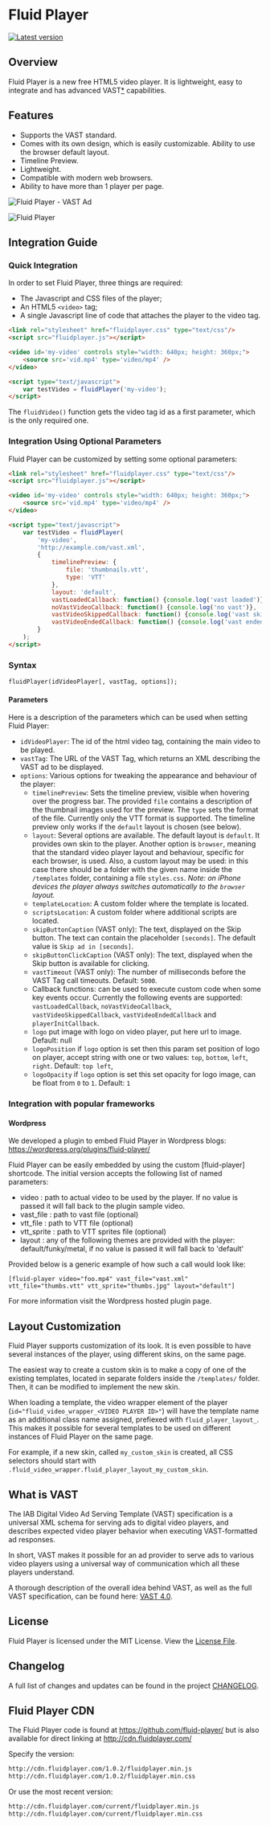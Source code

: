 # Fluid Player
[![Latest version](https://img.shields.io/badge/Latest%20Version-1.0.2-blue.svg)](https://github.com/fluid-player/fluid-player/releases/latest)

## Overview

Fluid Player is a new free HTML5 video player. It is lightweight, easy to integrate and has advanced VAST[\*](#what-is-vast) capabilities.

## Features
* Supports the VAST standard.
* Comes with its own design, which is easily customizable. Ability to use the browser default layout.
* Timeline Preview.
* Lightweight.
* Compatible with modern web browsers.
* Ability to have more than 1 player per page.

![Fluid Player - VAST Ad](examples/ScreenshotFluidPlayerVastAd.jpg)

![Fluid Player](examples/ScreenshotFluidPlayerMain.jpg)

## Integration Guide

### Quick Integration

In order to set Fluid Player, three things are required:
* The Javascript and CSS files of the player;
* An HTML5 `<video>` tag;
* A single Javascript line of code that attaches the player to the video tag.

```html
<link rel="stylesheet" href="fluidplayer.css" type="text/css"/>
<script src="fluidplayer.js"></script>

<video id='my-video' controls style="width: 640px; height: 360px;">
	<source src='vid.mp4' type='video/mp4' />
</video>

<script type="text/javascript">
	var testVideo = fluidPlayer('my-video');
</script>
```

The `fluidVideo()` function gets the video tag id as a first parameter, which is the only required one.

### Integration Using Optional Parameters

Fluid Player can be customized by setting some optional parameters:

```html
<link rel="stylesheet" href="fluidplayer.css" type="text/css"/>
<script src="fluidplayer.js"></script>

<video id='my-video' controls style="width: 640px; height: 360px;">
	<source src='vid.mp4' type='video/mp4' />
</video>

<script type="text/javascript">
	var testVideo = fluidPlayer(
        'my-video',
        'http://example.com/vast.xml',
        {
            timelinePreview: {
                file: 'thumbnails.vtt',
                type: 'VTT'
            },
            layout: 'default',
            vastLoadedCallback: function() {console.log('vast loaded')},
            noVastVideoCallback: function() {console.log('no vast')},
            vastVideoSkippedCallback: function() {console.log('vast skipped')},
            vastVideoEndedCallback: function() {console.log('vast ended')}
        }
    );
</script>
```

### Syntax

```
fluidPlayer(idVideoPlayer[, vastTag, options]);
```

#### Parameters

Here is a description of the parameters which can be used when setting Fluid Player:

* `idVideoPlayer`: The id of the html video tag, containing the main video to be played.
* `vastTag`: The URL of the VAST Tag, which returns an XML describing the VAST ad to be displayed.
* `options`: Various options for tweaking the appearance and behaviour of the player:
  * `timelinePreview`: Sets the timeline preview, visible when hovering over the progress bar. The provided `file` contains a description of the thumbnail images used for the preview. The `type` sets the format of the file. Currently only the VTT format is supported. The timeline preview only works if the `default` layout is chosen (see below).
  * `layout`: Several options are available. The default layout is `default`. It provides own skin to the player. Another option is `browser`, meaning that the standard video player layout and behaviour, specific for each browser, is used. Also, a custom layout may be used: in this case there should be a folder with the given name inside the `/templates` folder, containing a file `styles.css`. _Note: on iPhone devices the player always switches automatically to the `browser` layout._
  * `templateLocation`: A custom folder where the template is located.
  * `scriptsLocation`: A custom folder where additional scripts are located.
  * `skipButtonCaption` (VAST only): The text, displayed on the Skip button. The text can contain the placeholder `[seconds]`. The default value is `Skip ad in [seconds]`.
  * `skipButtonClickCaption` (VAST only): The text, displayed when the Skip button is available for clicking.
  * `vastTimeout` (VAST only): The number of milliseconds before the VAST Tag call timeouts. Default: `5000`.
  * Callback functions: can be used to execute custom code when some key events occur. Currently the following events are supported: `vastLoadedCallback`, `noVastVideoCallback`, `vastVideoSkippedCallback`, `vastVideoEndedCallback` and `playerInitCallback`.
  * `logo` put image with logo on video player, put here url to image. Default: null
  * `logoPosition` if `logo` option is set then this param set position of logo on player, accept string with one or two values: `top`, `bottom`, `left`, `right`. Default: `top left`,
  * `logoOpacity`  if `logo` option is set this set opacity for logo image, can be float from `0` to `1`. Default: `1`
### Integration with popular frameworks

#### Wordpress

We developed a plugin to embed Fluid Player in Wordpress blogs:
https://wordpress.org/plugins/fluid-player/

Fluid Player can be easily embedded by using the custom [fluid-player] shortcode.
The initial version accepts the following list of named parameters:

  * video : path to actual video to be used by the player. If no value is passed it will fall back to the plugin sample video.
  * vast_file : path to vast file (optional)
  * vtt_file : path to VTT file (optional)
  * vtt_sprite : path to VTT sprites file (optional)
  * layout : any of the following themes are provided with the player: default/funky/metal, if no value is passed it will fall back to 'default'

Provided below is a generic example of how such a call would look like:

```
[fluid-player video="foo.mp4" vast_file="vast.xml"  vtt_file="thumbs.vtt" vtt_sprite="thumbs.jpg" layout="default"]
```

For more information visit the Wordpress hosted plugin page.

## Layout Customization

Fluid Player supports customization of its look. It is even possible to have several instances of the player, using different skins, on the same page.

The easiest way to create a custom skin is to make a copy of one of the existing templates, located in separate folders inside the `/templates/` folder. Then, it can be modified to implement the new skin.

When loading a template, the video wrapper element of the player (`id="fluid_video_wrapper_<VIDEO PLAYER ID>"`) will have the template name as an additional class name assigned, prefiexed with `fluid_player_layout_`. This makes it possible for several templates to be used on different instances of Fluid Player on the same page.

For example, if a new skin, called `my_custom_skin` is created, all CSS selectors should start with `.fluid_video_wrapper.fluid_player_layout_my_custom_skin`.

## <a name="what-is-vast"></a>What is VAST

The IAB Digital Video Ad Serving Template (VAST) specification is a universal XML schema for serving ads to digital video players, and describes expected video player behavior when executing VAST-formatted ad responses.

In short, VAST makes it possible for an ad provider to serve ads to various video players using a universal way of communication which all these players understand.

A thorough description of the overall idea behind VAST, as well as the full VAST specification, can be found here: [VAST 4.0](https://www.iab.com/guidelines/digital-video-ad-serving-template-vast-4-0/).

## License

Fluid Player is licensed under the MIT License. View the [License File](LICENSE).

## Changelog

A full list of changes and updates can be found in the project [CHANGELOG](CHANGELOG.md).

## Fluid Player CDN

The Fluid Player code is found at https://github.com/fluid-player/ but is also available for direct linking at http://cdn.fluidplayer.com/ 

Specify the version:
```html  
http://cdn.fluidplayer.com/1.0.2/fluidplayer.min.js
http://cdn.fluidplayer.com/1.0.2/fluidplayer.min.css
```
Or use the most recent version:
```html  
http://cdn.fluidplayer.com/current/fluidplayer.min.js
http://cdn.fluidplayer.com/current/fluidplayer.min.css
```